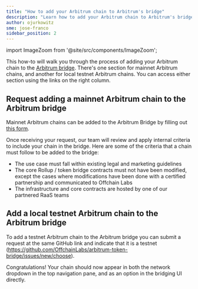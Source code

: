 ```yaml
---
title: "How to add your Arbitrum chain to Arbitrum's bridge"
description: "Learn how to add your Arbitrum chain to Arbitrum's bridge."
author: ojurkowitz
sme: jose-franco
sidebar_position: 2
---
```


import ImageZoom from '@site/src/components/ImageZoom';

This how-to will walk you through the process of adding your Arbitrum chain to the [Arbitrum bridge](https://bridge.arbitrum.io/). There's one section for mainnet Arbitrum chains, and another for local testnet Arbitrum chains. You can access either section using the links on the right column.

## Request adding a mainnet Arbitrum chain to the Arbitrum bridge

Mainnet Arbitrum chains can be added to the Arbitrum Bridge by filling out [this form](https://github.com/OffchainLabs/arbitrum-token-bridge/issues/new/choose).

Once receiving your request, our team will review and apply internal criteria to include your chain in the bridge. Here are some of the criteria that a chain must follow to be added to the bridge:

- The use case must fall within existing legal and marketing guidelines
- The core Rollup / token bridge contracts must not have been modified, except the cases where modifications have been done with a certified partnership and communicated to Offchain Labs
- The infrastructure and core contracts are hosted by one of our partnered RaaS teams

## Add a local testnet Arbitrum chain to the Arbitrum bridge

To add a testnet Arbitrum chain to the Arbitrum bridge you can submit a request at the same GitHub link and indicate that it is a testnet (https://github.com/OffchainLabs/arbitrum-token-bridge/issues/new/choose).

Congratulations! Your chain should now appear in both the network dropdown in the top navigation pane, and as an option in the bridging UI directly.
